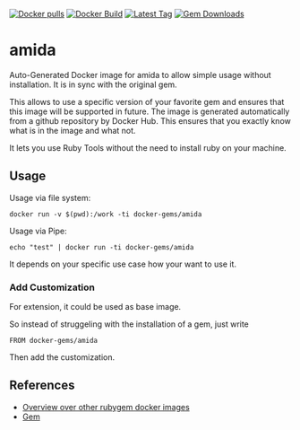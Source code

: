 [![Docker pulls](https://img.shields.io/docker/pulls/rubygem/amida.svg)](https://hub.docker.com/r/rubygem/amida/)
[![Docker Build](https://img.shields.io/docker/automated/rubygem/amida.svg)](https://hub.docker.com/r/rubygem/amida/)
[![Latest Tag](https://img.shields.io/github/tag/docker-rubygem/amida.svg)](https://hub.docker.com/r/rubygem/amida/)
[![Gem Downloads](https://img.shields.io/gem/dt/amida.svg)](https://rubygems.org/gems/amida/)
# amida

Auto-Generated Docker image for amida to allow simple usage without installation.
It is in sync with the original gem.

This allows to use a specific version of your favorite gem and ensures that this image will be supported in future.
The image is generated automatically from a github repository by Docker Hub.
This ensures that you exactly know what is in the image and what not.

It lets you use Ruby Tools without the need to install ruby on your machine.

## Usage

Usage via file system:

`docker run -v $(pwd):/work -ti docker-gems/amida`

Usage via Pipe:

`echo "test" | docker run -ti docker-gems/amida`

It depends on your specific use case how your want to use it.

### Add Customization

For extension, it could be used as base image.

So instead of struggeling with the installation of a gem, just write

`FROM docker-gems/amida`

Then add the customization.

## References

 - [Overview over other rubygem docker images](https://github.com/thinkbot/docker-rubygem)
 - [Gem](https://rubygems.org/gems/amida/)
